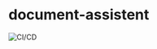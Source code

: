 # document-assistent
![CI/CD](https://github.com/tipou82/document-assistent/actions/workflows/main.yml/badge.svg)
